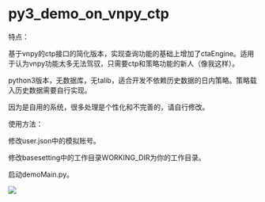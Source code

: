 # py3_demo_on_vnpy_ctp
特点：

基于vnpy的ctp接口的简化版本，实现查询功能的基础上增加了ctaEngine。适用于认为vnpy功能太多无法驾驭，只需要ctp和策略功能的新人（像我这样）。

python3版本，无数据库，无talib，适合开发不依赖历史数据的日内策略。策略载入历史数据需要自行实现。

因为是自用的系统，很多处理是个性化和不完善的，请自行修改。


使用方法：

修改user.json中的模拟账号。

修改basesetting中的工作目录WORKING_DIR为你的工作目录。

启动demoMain.py。



![](https://github.com/vvipi/py3_demo_on_vnpy_ctp/raw/master/screenshots/screenshot20180308.PNG)
